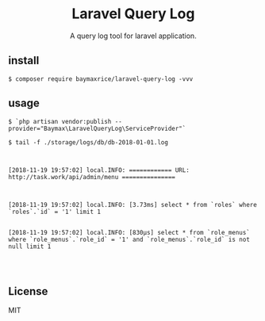<h1 align="center"> Laravel Query Log </h1>

<p align="center"> A query log tool for laravel application.</p>

## install

```shell
$ composer require baymaxrice/laravel-query-log -vvv
```

## usage

```shell
$ `php artisan vendor:publish --provider="Baymax\LaravelQueryLog\ServiceProvider"`
```

```shell
$ tail -f ./storage/logs/db/db-2018-01-01.log
```


```

      
[2018-11-19 19:57:02] local.INFO: ============ URL: http://task.work/api/admin/menu ===============


      
[2018-11-19 19:57:02] local.INFO: [3.73ms] select * from `roles` where `roles`.`id` = '1' limit 1

      
[2018-11-19 19:57:02] local.INFO: [830μs] select * from `role_menus` where `role_menus`.`role_id` = '1' and `role_menus`.`role_id` is not null limit 1

      


```


## License

MIT
